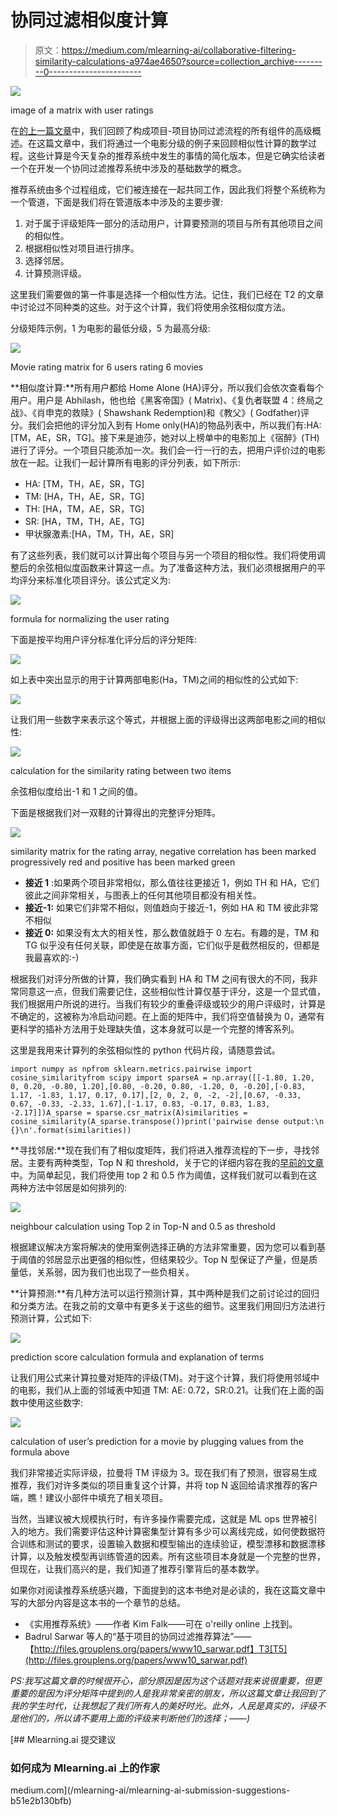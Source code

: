 # 协同过滤相似度计算

> 原文：<https://medium.com/mlearning-ai/collaborative-filtering-similarity-calculations-a974ae4650?source=collection_archive---------0----------------------->

![](img/bd7d81a9e9824d90248a4f4dc9314709.png)

image of a matrix with user ratings

在[的上一篇文章](https://nagendranukala.medium.com/collaborative-filtering-fundamentals-d2d845e1de75)中，我们回顾了构成项目-项目协同过滤流程的所有组件的高级概述。在这篇文章中，我们将通过一个电影分级的例子来回顾相似性计算的数学过程。这些计算是今天复杂的推荐系统中发生的事情的简化版本，但是它确实给读者一个在开发一个协同过滤推荐系统中涉及的基础数学的概念。

推荐系统由多个过程组成，它们被连接在一起共同工作，因此我们将整个系统称为一个管道，下面是我们将在管道版本中涉及的主要步骤:

1.  对于属于评级矩阵一部分的活动用户，计算要预测的项目与所有其他项目之间的相似性。
2.  根据相似性对项目进行排序。
3.  选择邻居。
4.  计算预测评级。

这里我们需要做的第一件事是选择一个相似性方法。记住，我们已经在 T2 的文章中讨论过不同种类的这些。对于这个计算，我们将使用余弦相似度方法。

分级矩阵示例，1 为电影的最低分级，5 为最高分级:

![](img/f0481bd145c324478264ebfdd0e6c64f.png)

Movie rating matrix for 6 users rating 6 movies

**相似度计算:**所有用户都给 Home Alone (HA)评分，所以我们会依次查看每个用户。用户是 Abhilash，他也给《黑客帝国》( Matrix)、《复仇者联盟 4：终局之战》、《肖申克的救赎》( Shawshank Redemption)和《教父》( Godfather)评分。我们会把他的评分加入到有 Home only(HA)的物品列表中，所以我们有:HA: [TM，AE，SR，TG]。接下来是迪莎，她对以上榜单中的电影加上《宿醉》(TH)进行了评分。一个项目只能添加一次。我们会一行一行的去，把用户评价过的电影放在一起。让我们一起计算所有电影的评分列表，如下所示:

*   HA: [TM，TH，AE，SR，TG]
*   TM: [HA，TH，AE，SR，TG]
*   TH: [HA，TM，AE，SR，TG]
*   SR: [HA，TM，TH，AE，TG]
*   甲状腺激素:[HA，TM，TH，AE，SR]

有了这些列表，我们就可以计算出每个项目与另一个项目的相似性。我们将使用调整后的余弦相似度函数来计算这一点。为了准备这种方法，我们必须根据用户的平均评分来标准化项目评分。该公式定义为:

![](img/f196ddbc6b0ee1e4a7b7b8e36d9ef0dd.png)

formula for normalizing the user rating

下面是按平均用户评分标准化评分后的评分矩阵:

![](img/ff3fa3e15ccb4c430f9fa7166d35cfaf.png)

如上表中突出显示的用于计算两部电影(Ha，TM)之间的相似性的公式如下:

![](img/e9eb50aaa672df6ddd1e12e79b3e5f8a.png)

让我们用一些数字来表示这个等式，并根据上面的评级得出这两部电影之间的相似性:

![](img/0dbccd11e7cb87a83c2d921286cee66f.png)

calculation for the similarity rating between two items

余弦相似度给出-1 和 1 之间的值。

下面是根据我们对一双鞋的计算得出的完整评分矩阵。

![](img/04917a8f889d8f452574ec9074febe0f.png)

similarity matrix for the rating array, negative correlation has been marked progressively red and positive has been marked green

*   **接近 1** :如果两个项目非常相似，那么值往往更接近 1，例如 TH 和 HA，它们彼此之间非常相关，与图表上的任何其他项目都没有相关性。
*   **接近-1:** 如果它们非常不相似，则值趋向于接近-1，例如 HA 和 TM 彼此非常不相似
*   **接近 0:** 如果没有太大的相关性，那么数值就趋于 0 左右。有趣的是，TM 和 TG 似乎没有任何关联，即使是在故事方面，它们似乎是截然相反的，但都是我最喜欢的:-)

根据我们对评分所做的计算，我们确实看到 HA 和 TM 之间有很大的不同，我非常同意这一点，但我们需要记住，这些相似性计算仅基于评分，这是一个显式值，我们根据用户所说的进行。当我们有较少的重叠评级或较少的用户评级时，计算是不确定的，这被称为冷启动问题。在上面的矩阵中，我们将空值替换为 0，通常有更科学的插补方法用于处理缺失值，这本身就可以是一个完整的博客系列。

这里是我用来计算列的余弦相似性的 python 代码片段，请随意尝试。

```
import numpy as npfrom sklearn.metrics.pairwise import cosine_similarityfrom scipy import sparseA = np.array([[-1.80, 1.20, 0, 0.20, -0.80, 1.20],[0.80, -0.20, 0.80, -1.20, 0, -0.20],[-0.83, 1.17, -1.83, 1.17, 0.17, 0.17],[2, 0, 2, 0, -2, -2],[0.67, -0.33, 0.67, -0.33, -2.33, 1.67],[-1.17, 0.83, -0.17, 0.83, 1.83, -2.17]])A_sparse = sparse.csr_matrix(A)similarities = cosine_similarity(A_sparse.transpose())print('pairwise dense output:\n {}\n'.format(similarities))
```

**寻找邻居:**现在我们有了相似度矩阵，我们将进入推荐流程的下一步，寻找邻居。主要有两种类型，Top N 和 threshold，关于它的详细内容在我的[早前的文章](https://nagendranukala.medium.com/collaborative-filtering-fundamentals-d2d845e1de75)中。为简单起见，我们将使用 top 2 和 0.5 作为阈值，这样我们就可以看到在这两种方法中邻居是如何排列的:

![](img/c5d8e4f0d40d94d1d792649fd291ace7.png)

neighbour calculation using Top 2 in Top-N and 0.5 as threshold

根据建议解决方案将解决的使用案例选择正确的方法非常重要，因为您可以看到基于阈值的邻居显示出更强的相似性，但结果较少。Top N 型保证了产量，但是质量低，关系弱，因为我们也出现了一些负相关。

**计算预测:**有几种方法可以运行预测计算，其中两种是我们之前讨论过的回归和分类方法。在我之前的文章中有更多关于这些的细节。这里我们用回归方法进行预测计算，公式如下:

![](img/0650e0910af7afd69ba78cb0b4809985.png)

prediction score calculation formula and explanation of terms

让我们用公式来计算拉曼对矩阵的评级(TM)。对于这个计算，我们将使用邻域中的电影，我们从上面的邻域表中知道 TM: AE: 0.72，SR:0.21。让我们在上面的函数中使用这些数字:

![](img/c3e8fd5d15d49cf208b6e0de4f925640.png)

calculation of user’s prediction for a movie by plugging values from the formula above

我们非常接近实际评级，拉曼将 TM 评级为 3。现在我们有了预测，很容易生成推荐，我们对许多类似的项目重复这个计算，并将 top N 返回给请求推荐的客户端，瞧！建议小部件中填充了相关项目。

当然，当建议被大规模执行时，有许多操作需要完成，这就是 ML ops 世界被引入的地方。我们需要评估这种计算密集型计算有多少可以离线完成，如何使数据符合训练和测试的要求，设置输入数据和模型输出的连续验证，模型漂移和数据漂移计算，以及触发模型再训练管道的因素。所有这些项目本身就是一个完整的世界，但现在，让我们高兴的是，我们知道了推荐引擎背后的基本数学。

如果你对阅读推荐系统感兴趣，下面提到的这本书绝对是必读的，我在这篇文章中写的大部分内容是这本书的一个章节的总结。

*   《实用推荐系统》——作者 Kim Falk——可在 o'reilly online 上找到。
*   Badrul Sarwar 等人的“基于项目的协同过滤推荐算法”——【http://files.grouplens.org/papers/www10_sarwar.pdf】T3[T5](http://files.grouplens.org/papers/www10_sarwar.pdf)

*PS:我写这篇文章的时候很开心，部分原因是因为这个话题对我来说很重要，但更重要的是因为评分矩阵中提到的人是我非常亲密的朋友，所以这篇文章让我回到了我的学生时代，让我想起了我们所有人的美好时光。此外，人民是真实的，评级不是他们的，所以请不要用上面的评级来判断他们的选择；——)*

[](/mlearning-ai/mlearning-ai-submission-suggestions-b51e2b130bfb) [## Mlearning.ai 提交建议

### 如何成为 Mlearning.ai 上的作家

medium.com](/mlearning-ai/mlearning-ai-submission-suggestions-b51e2b130bfb)